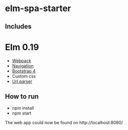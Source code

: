 # elm-spa-starter

## Includes
# Elm 0.19
* [Webpack](https://webpack.js.org/)
* [Navigation](http://package.elm-lang.org/packages/elm-lang/navigation/latest)
* [Bootstrap 4](https://getbootstrap.com/docs/4.0/getting-started/introduction/)
* Custom css
* [Url parser](https://package.elm-lang.org/packages/elm/url/latest/Url-Parser)

## How to run
* npm install
* npm start

The web app could now be found on http://localhost:8080/

